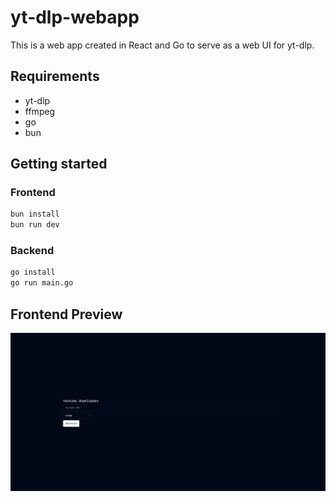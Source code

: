 # yt-dlp-webapp

This is a web app created in React and Go to serve as a web UI for yt-dlp.

## Requirements

- yt-dlp
- ffmpeg
- go
- bun

## Getting started

### Frontend

```bash
bun install
bun run dev
```

### Backend

```bash
go install
go run main.go
```

## Frontend Preview
![Screenshot](/assets/screenshot.png)
